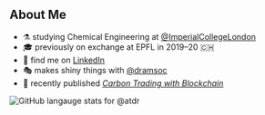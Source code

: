 ## About Me

- ⚗️ studying Chemical Engineering at [@ImperialCollegeLondon](https://github.com/ImperialCollegeLondon)
- 🎓 previously on exchange at EPFL in 2019–20 🇨🇭
- 💼 find me on [LinkedIn](http://atdr.eu/linkedin)
- 🎭 makes shiny things with [@dramsoc](https://github.com/dramsoc)
- 📗 recently published [_Carbon Trading with Blockchain_](https://doi.org/10.1007/978-3-030-53356-4_7)

<img alt="GitHub langauge stats for @atdr" src="https://github-readme-stats.vercel.app/api/top-langs?username=atdr&count_private=true&layout=compact&langs_count=6">
